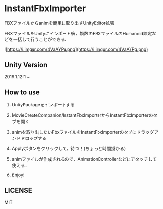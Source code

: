 # InstantFbxImporter
FBXファイルからanimを簡単に取り出すUnityEditor拡張

FBXファイルをUnityにインポート後，複数のFBXファイルのHumanoid設定などを一括して行うことができる．

![https://i.imgur.com/4VaAYPg.png](https://i.imgur.com/4VaAYPg.png)

## Unity Version
2019.1.12f1 ~

## How to use
1. UnityPackageをインポートする

2. MovieCreateCompanion/InstantFbxImporterからInstantFbxImporterのタブを開く

3. animを取り出したいFbxファイルをInstantFbxImporterのタブにドラッグアンドドロップする

4. Applyボタンをクリックして，待つ！(ちょっと時間掛かる)

5. animファイルが作成されるので，AnimationControllerなどにアタッチして使える．

6. Enjoy!

## LICENSE
MIT
